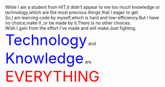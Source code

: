 While I am a student from HIT,it didn't appear to me too much knowledge or technology,which are the most precious things that I eager to get.   
So,I am learning code by myself,which is hard and low-efficiency.But I have no choice,make it ,or be made by it.There is no other choices.   
Wish I gain from the effort I've made and will make.Just fighting.   
<font color="blue" size=10>Technology</font> and <font color="blue" size =10>Knowledge</font> are <font color="red" size=10>EVERYTHING</font>.   

<!---
violeteverisland/violeteverisland is a ✨ special ✨ repository because its `README.md` (this file) appears on your GitHub profile.
You can click the Preview link to take a look at your changes.
--->
